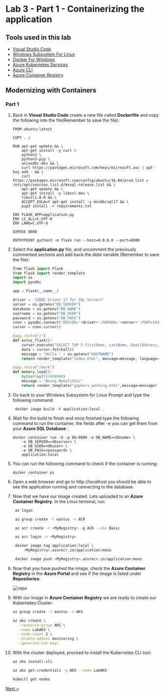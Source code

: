 # Lab 3 - Part 1 - Containerizing the application



## Tools used in this lab

- [Visual Studio Code](https://code.visualstudio.com/)
- [Windows Subsystem For Linux](https://docs.microsoft.com/en-us/windows/wsl/enterprise)
- [Docker For Windows](https://docs.docker.com/docker-for-windows/)
- [Azure Kubernetes Services](https://docs.microsoft.com/en-us/azure/aks/)
- [Azure CLI](https://docs.microsoft.com/en-us/cli/azure/?view=azure-cli-latest)
- [Azure Container Registry](https://azure.microsoft.com/en-us/services/container-registry/)

## Modernizing with Containers

### Part 1

1. Back in **Visual Studio Code** create a new file called **Dockerfile** and copy the following into the file(Remember to save the file):
   
   ```Docker
   FROM ubuntu:latest

   COPY . /

   RUN apt-get update && \
       apt-get install -y curl \
       python3 \
       python3-pip \
       unixodbc-dev && \
       curl https://packages.microsoft.com/keys/microsoft.asc | apt-key add - && \
       curl https://packages.microsoft.com/config/ubuntu/16.04/prod.list > /etc/apt/sources.list.d/mssql-release.list && \
       apt-get update && \
       apt-get install -y libssl-dev \
       libssl1.0.0 && \
       ACCEPT_EULA=Y apt-get install -y msodbcsql17 && \
       pip3 install -r requirements.txt

   ENV FLASK_APP=application.py
   ENV LC_ALL=C.UTF-8
   ENV LANG=C.UTF-8

   EXPOSE 8080

   ENTRYPOINT python3 -m flask run --host=0.0.0.0 --port=8080
   ```

2. Select the **application.py** file, and uncomment the previously commented sections and add back the *data* variable (Remember to save the file):
   
    ```Python
    from flask import Flask
    from flask import render_template
    import os
    import pyodbc

    app = Flask(__name__)

    driver = '{ODBC Driver 17 for SQL Server}'
    server = os.getenv("DB_SERVER")
    database = os.getenv("DB_NAME")
    username = os.getenv("DB_USER")
    password = os.getenv("DB_PASS")
    cnxn = pyodbc.connect('DRIVER='+driver+';SERVER='+server+';PORT=1433;DATABASE='+database+';UID='+username+';PWD='+ password)
    cursor = cnxn.cursor()

    @app.route("/")
    def estus_flask():
        cursor.execute("SELECT TOP 5 FirstName, LastName, EmailAddress, Phone FROM SalesLT.Customer")
        data = cursor.fetchall()
        message = "Hello " + os.getenv("HOSTNAME")
        return render_template("index.html", message=message, language="Python",data=data)

    @app.route("/work")
    def memory_load():
        bytearray(512000000)
        message = "Being Monolithic"
        return render_template("gophers_working.html",message=message)
    ```

3. Go back to your Windows Subsystem for Linux Prompt and type the following command:
   
   ```Docker
    docker image build -t application:local .
   ```

4. Wait for the build to finish and once finished type the following command to run the container, the fields after -e you can get them from your **Azure SQL Database** :

    ```Docker
    docker container run -d -p 80:8080 -e DB_NAME=<dbname> \
        -e DB_SERVER=<dbserver> \
        -e DB_USER=<dbuser> \
        -e DB_PASS=<password> \
        application:local
    ```


5. You can run the following command to check if the container is running:

    ```Docker
    docker container ps
    ```
  
6. Open a web browser and go to http://localhost you should be  able to see the application running and connecting to the database.

7. Now that we have our image created. Lets uploaded to an **Azure Container Registry**. In the Linux terminal, run:
   
   ```Bash
    az login

    az group create -l eastus -n ACR

    az acr create -n <MyRegistry> -g ACR --sku Basic

    az acr login -n <MyRegistry>

    docker image tag application:local \
        <MyRegistry>.azurecr.io/application:mono

    docker image push <MyRegistry>.azurecr.io/application:mono
    ```

8. Now that you have pushed the image, check the **Azure Container Registry** in the **Azure Portal** and see if the image is  listed under **Repositories**:
   
   ![repo](img/lab3/reporeg.png)

9. With our image in **Azure Container Registry** we are ready to create our Kubernetes Cluster:
    
    ```Bash
    az group create -l eastus -n AKS

    az aks create \
      --resource-group AKS \
      --name LabAKS \
      --node-count 2 \
      --enable-addons monitoring \
      --generate-ssh-keys
    ```

10. With the cluster deployed, proceed to install the Kubernetes CLI tool:
    
    ```Bash
    az aks install-cli

    az aks get-credentials -g AKS --name LabAKS

    kubectl get nodes
    ```

[Next >](lab_3_1.md)